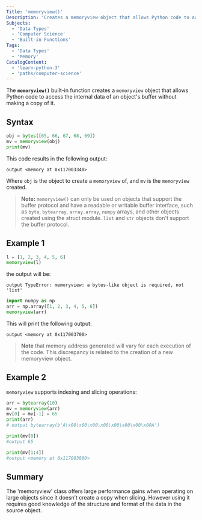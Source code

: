 ```yaml
---
Title: 'memoryview()'
Description: 'Creates a memoryview object that allows Python code to access the internal data of an object without making a copy of it.'
Subjects:
  - 'Data Types'
  - 'Computer Science'
  - 'Built-in Functions'
Tags:
  - 'Data Types'
  - 'Memory'
CatalogContent:
  - 'learn-python-3'
  - 'paths/computer-science'
---
```


The **`memoryview()`** built-in function creates a `memoryview` object that allows Python code to access the internal data of an object's buffer without making a copy of it.

## Syntax

```python
obj = bytes([65, 66, 67, 68, 69])
mv = memoryview(obj)
print(mv)
```
This code results in the following output:
```shell
output <memory at 0x117003340>
```
Where `obj` is the object to create a `memoryview` of, and `mv` is the `memoryview` created.

> **Note:** `memoryview()` can only be used on objects that support the buffer protocol and have a readable or writable buffer interface, such as `byte`, `bytearray`, `array.array`, `numpy` arrays, and other objects created using the struct module. `list` and `str` objects don't support the buffer protocol.

## Example 1

```python
l = [1, 2, 3, 4, 5, 6]
memoryview(l)
```
the output will be:
```shell
output TypeError: memoryview: a bytes-like object is required, not 'list'
```
```python
import numpy as np
arr = np.array([1, 2, 3, 4, 5, 6])
memoryview(arr)
```
This will print the following output:
```shell
output <memory at 0x117003700>
```
> **Note** that memory address generated will vary for each execution of the code. This discrepancy is related to the creation of a new memoryview object.

## Example 2

`memoryview` supports indexing and slicing operations: 

```python
arr = bytearray(10)
mv = memoryview(arr)
mv[0] = mv[-1] = 65
print(arr)
# output bytearray(b'A\x00\x00\x00\x00\x00\x00\x00\x00A')

print(mv[0])
#output 65

print(mv[1:4])
#output <memory at 0x117003880>
```

## Summary

The 'memoryview' class offers large performance gains when operating on large objects since it doesn’t create a copy when slicing. However using it requires good knowledge of the structure and format of the data in the source object.
